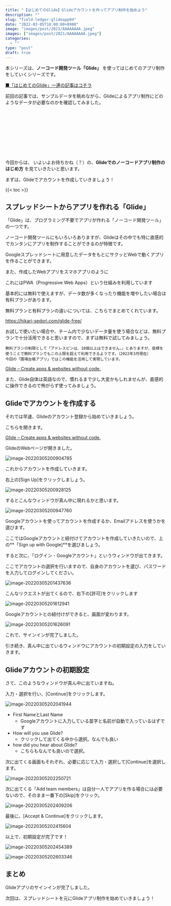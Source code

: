 ```yaml
---
title: "【はじめてのGlide】Glideアカウントを作ってアプリ制作を始めよう"
description: ""
slug: "field-ledger-glideapp04"
date: "2022-03-05T18:00:00+0900"
image: "images/post/2021/AAAAAAAA.jpeg"
images: ["images/post/2021/AAAAAAAA.jpeg"]
categories: 
  - ""
type: "post"
draft: true
---
```




本シリーズは、**ノーコード開発ツール「Glide」** を使ってはじめてのアプリ制作をしていくシリーズです。



[■「はじめてのGlide」一連の記事はコチラ](https://nouka-it.com/categories/%E3%81%AF%E3%81%98%E3%82%81%E3%81%A6%E3%81%AEglide/)



前回の記事では、サンプルデータを眺めながら、Glideによるアプリ制作にどのようなデータが必要なのかを確認してみました。

<div class="iframely-embed"><div class="iframely-responsive" style="height: 140px; padding-bottom: 0;"><a href="https://nouka-it.com/blog/2022/field-ledger-glideapp03/" data-iframely-url="//cdn.iframe.ly/api/iframe?card=small&url=https%3A%2F%2Fnouka-it.com%2Fblog%2F2022%2Ffield-ledger-glideapp03%2F&key=d9cf522df2f6cbab308f945a2b3c5555"></a></div></div><script async src="//cdn.iframe.ly/embed.js" charset="utf-8"></script>


今回からは、 いよいよお待ちかね（？）の、**Glideでのノーコードアプリ制作のはじめ方** を見ていきたいと思います。

まずは、Glideでアカウントを作成していきましょう！

{{< toc >}}



## スプレッドシートからアプリを作れる「Glide」

「Glide」は、プログラミング不要でアプリが作れる「ノーコード開発ツール」の一つです。  

ノーコード開発ツールにもいろいろありますが、Glideはその中でも特に直感的でカンタンにアプリを制作することができるのが特徴です。  

Googleスプレッドシートに用意したデータをもとにサクッとWebで動くアプリを作ることができます。

また、作成したWebアプリをスマホアプリのように

これにはPWA（Progressive Web Apps）という仕組みを利用しています

基本的には無料で使えますが、データ数が多くなったり機能を増やしたい場合は有料プランがあります。

無料プランと有料プランの違いについては、こちらでまとめてくれています。

https://hikari-sedori.com/glide-free/

お試しで使いたい場合や、チーム内で少ないデータ量を使う場合などは、無料プランで十分活用できると思いますので、まずは無料で試してみましょう。



```
無料プランの制限として「アドレスピンは、10個以上はできません。」とありますが、座標を使うことで無料プランでもこの上限を超えて利用できるようです。（2022年3月現在）
今回の「圃場台帳アプリ」ではこの機能を活用して実現しています。
```



[Glide – Create apps & websites without code.](https://www.glideapps.com/)

また、Glide自体は英語なので、慣れるまで少し大変かもしれませんが、直感的に操作できるので怖がらず使ってみましょう。



## Glideでアカウントを作成する

それでは早速、Glideのアカウント登録から始めていきましょう。  



こちらを開きます。



[Glide – Create apps & websites without code.](https://www.glideapps.com/)

GlideのWebページが開きました。

![image-20220305200904785](./01.png)



これからアカウントを作成していきます。  

右上の[Sign Up]をクリックしましょう。  

![image-20220305200928125](./02.png)



するとこんなウィンドウが真ん中に現れるかと思います。

![image-20220305200947760](./03.png)



Googleアカウントを使ってアカウントを作成するか、Emailアドレスを使うかを選びます。



ここではGoogleアカウントと紐付けてアカウントを作成していきたいので、上の**「Sign up with Google]**を選びましょう。



すると次に、「ログイン - Googleアカウント」というウィンドウが出てきます。  

ここでアカウントの選択を行いますので、自身のアカウントを選び、パスワードを入力してログインしてください。

![image-20220305201437636](./04.png)



こんなリクエストが出てくるので、右下の[許可]をクリックします

![image-20220305201612941](./05.png)



Googleアカウントとの紐付けができると、画面が変わります。  



![image-20220305201626091](./06.png)



これで、サインインが完了しました。



引き続き、真ん中に出ているウィンドウにアカウントの初期設定の入力をしていきます。



## Glideアカウントの初期設定

さて、このようなウィンドウが真ん中に出ていますね。

入力・選択を行い、[Continue]をクリックします。

![image-20220305202041944](./07.png)



- First NameとLast Name
  - Googleアカウントに入力している苗字と名前が自動で入っているはずです
- How will you use Glide?
  - クリックして出てくる中から選択。なんでも良い
- how did you hear about Glide?
  -  こちらもなんでも良いので選択。



次に出てくる画面もそれぞれ、必要に応じて入力・選択して[Continue]を選択します。

![image-20220305202250721](./08.png)



次に出てくる「Add team members」は自分一人でアプリを作る場合には必要ないので、そのまま一番下の[Skip]をクリック。

![image-20220305202409206](./09.png)



最後に、[Accept & Continue]をクリックします。

![image-20220305202415604](./10.png)



以上で、初期設定が完了です！



![image-20220305202454389](./11.png)



![image-20220305202603346](./12.png)



## まとめ

Glideアプリのサインインが完了しました。

次回は、スプレッドシートを元にGlideアプリ制作を始めていきましょう！
